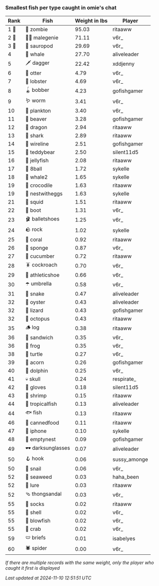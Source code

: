 ### Smallest fish per type caught in omie's chat
| Rank | Fish | Weight in lbs | Player |
|------|--------|-----------|---------|
| 1 🥇  | 🧟 zombie | 95.03 | ritaaww |
| 2 🥈  | 🧞‍♂ malegenie | 71.11 | v6r_ |
| 3 🥉  | 🦕 sauropod | 29.69 | v6r_ |
| 4  | 🐳 whale | 27.70 | aliveleader |
| 5  | 🗡️ dagger | 22.42 | xddjenny |
| 6  | 🦦 otter | 4.79 | v6r_ |
| 7  | 🦞 lobster | 4.69 | v6r_ |
| 8  | 🪀 bobber | 4.23 | gofishgamer |
| 9  | 🪱 worm | 3.41 | v6r_ |
| 10  | 🦠 plankton | 3.40 | v6r_ |
| 11  | 🦫 beaver | 3.28 | gofishgamer |
| 12  | 🐉 dragon | 2.94 | ritaaww |
| 13  | 🦈 shark | 2.89 | ritaaww |
| 14  | 🧵 wireline | 2.51 | gofishgamer |
| 15  | 🧸 teddybear | 2.50 | silent11d5 |
| 16  | 🪼 jellyfish | 2.08 | ritaaww |
| 17  | 🎱 8ball | 1.72 | sykelle |
| 18  | 🐋 whale2 | 1.65 | sykelle |
| 19  | 🐊 crocodile | 1.63 | ritaaww |
| 19  | 🪺 nestwitheggs | 1.63 | sykelle |
| 21  | 🦑 squid | 1.51 | ritaaww |
| 22  | 👢 boot | 1.31 | v6r_ |
| 23  | 🩰 balletshoes | 1.25 | v6r_ |
| 24  | 🪨 rock | 1.02 | sykelle |
| 25  | 🪸 coral | 0.92 | ritaaww |
| 26  | 🧽 sponge | 0.87 | v6r_ |
| 27  | 🥒 cucumber | 0.72 | ritaaww |
| 28  | 🪳 cockroach | 0.70 | v6r_ |
| 29  | 👟 athleticshoe | 0.66 | v6r_ |
| 30  | ☂️ umbrella | 0.58 | v6r_ |
| 31  | 🐍 snake | 0.47 | aliveleader |
| 32  | 🦪 oyster | 0.43 | aliveleader |
| 32  | 🦎 lizard | 0.43 | gofishgamer |
| 32  | 🐙 octopus | 0.43 | ritaaww |
| 35  | 🪵 log | 0.38 | ritaaww |
| 36  | 🥪 sandwich | 0.35 | v6r_ |
| 36  | 🐸 frog | 0.35 | v6r_ |
| 38  | 🐢 turtle | 0.27 | v6r_ |
| 39  | 🌰 acorn | 0.26 | gofishgamer |
| 40  | 🐬 dolphin | 0.25 | v6r_ |
| 41  | 💀 skull | 0.24 | respirate_ |
| 42  | 🧤 gloves | 0.18 | silent11d5 |
| 43  | 🦐 shrimp | 0.15 | ritaaww |
| 44  | 🐠 tropicalfish | 0.13 | aliveleader |
| 44  | 🐟 fish | 0.13 | ritaaww |
| 46  | 🥫 cannedfood | 0.11 | ritaaww |
| 47  | 📱 iphone | 0.10 | sykelle |
| 48  | 🪹 emptynest | 0.09 | gofishgamer |
| 49  | 🕶️ darksunglasses | 0.07 | aliveleader |
| 50  | 🪝 hook | 0.06 | sussy_amonge |
| 50  | 🐌 snail | 0.06 | v6r_ |
| 52  | 🌿 seaweed | 0.03 | haha_been |
| 52  | 🎏 lure | 0.03 | ritaaww |
| 52  | 🩴 thongsandal | 0.03 | v6r_ |
| 55  | 🧦 socks | 0.02 | ritaaww |
| 55  | 🐚 shell | 0.02 | v6r_ |
| 55  | 🐡 blowfish | 0.02 | v6r_ |
| 55  | 🦀 crab | 0.02 | v6r_ |
| 59  | 🩲 briefs | 0.01 | isabelyes |
| 60  | 🕷️ spider | 0.00 | v6r_ |

_If there are multiple records with the same weight, only the player who caught it first is displayed_

_Last updated at 2024-11-10 12:51:51 UTC_
